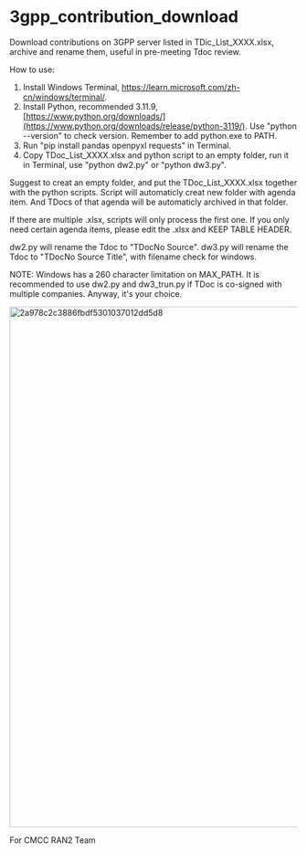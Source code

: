 # 3gpp_contribution_download

Download contributions on 3GPP server listed in TDic_List_XXXX.xlsx, archive and rename them, useful in pre-meeting Tdoc review.

How to use:
  1. Install Windows Terminal, https://learn.microsoft.com/zh-cn/windows/terminal/.
  2. Install Python, recommended 3.11.9, [https://www.python.org/downloads/](https://www.python.org/downloads/release/python-3119/). Use "python --version" to check version. Remember to add python.exe to PATH.
  3. Run "pip install pandas openpyxl requests" in Terminal.
  4. Copy TDoc_List_XXXX.xlsx and python script to an empty folder, run it in Terminal, use "python dw2.py" or "python dw3.py".

Suggest to creat an empty folder, and put the TDoc_List_XXXX.xlsx together with the python scripts. Script will automaticly creat new folder with agenda item. And TDocs of that agenda will be automaticly archived in that folder. 

If there are multiple .xlsx, scripts will only process the first one.
If you only need certain agenda items, please edit the .xlsx and KEEP TABLE HEADER.

dw2.py will rename the Tdoc to "TDocNo Source". dw3.py will rename the Tdoc to "TDocNo Source Title", with filename check for windows.

NOTE: Windows has a 260 character limitation on MAX_PATH. It is recommended to use dw2.py and dw3_trun.py if TDoc is co-signed with multiple companies. Anyway, it's your choice.

<img width="912" alt="2a978c2c3886fbdf5301037012dd5d8" src="https://github.com/user-attachments/assets/b9718a3b-fbbc-4631-b55d-c93c4635eb81">


For CMCC RAN2 Team
